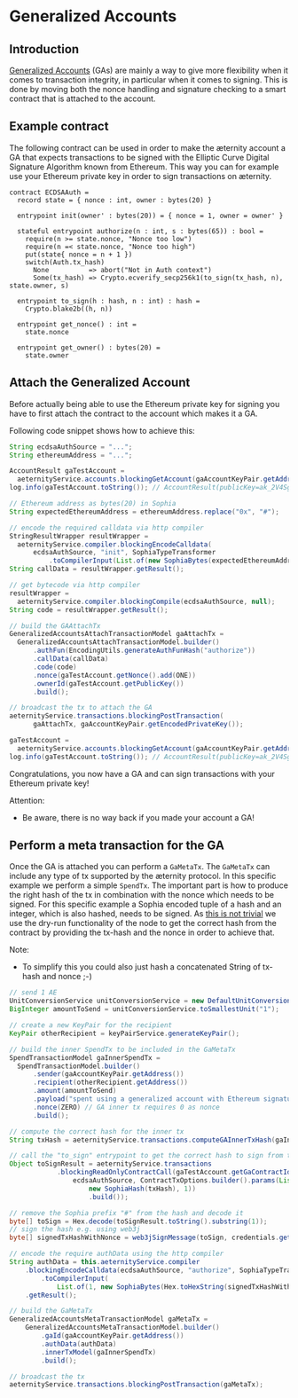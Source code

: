 # Generalized Accounts

## Introduction
[Generalized Accounts](https://aeternity.com/protocol/generalized_accounts/index.html) (GAs) are mainly a way to give more flexibility when it comes to transaction integrity, in particular when it comes to signing. This is done by moving both the nonce handling and signature checking to a smart contract that is attached to the account.

## Example contract
The following contract can be used in order to make the æternity account a GA that expects transactions
to be signed with the Elliptic Curve Digital Signature Algorithm known from Ethereum. This way you can for example use
your Ethereum private key in order to sign transactions on æternity.

```sophia
contract ECDSAAuth =
  record state = { nonce : int, owner : bytes(20) }

  entrypoint init(owner' : bytes(20)) = { nonce = 1, owner = owner' }

  stateful entrypoint authorize(n : int, s : bytes(65)) : bool =
    require(n >= state.nonce, "Nonce too low")
    require(n =< state.nonce, "Nonce too high")
    put(state{ nonce = n + 1 })
    switch(Auth.tx_hash)
      None          => abort("Not in Auth context")
      Some(tx_hash) => Crypto.ecverify_secp256k1(to_sign(tx_hash, n), state.owner, s)

  entrypoint to_sign(h : hash, n : int) : hash =
    Crypto.blake2b((h, n))

  entrypoint get_nonce() : int =
    state.nonce

  entrypoint get_owner() : bytes(20) =
    state.owner
```

## Attach the Generalized Account
Before actually being able to use the Ethereum private key for signing you have to first attach the contract to the account
which makes it a GA.

Following code snippet shows how to achieve this:

```java
String ecdsaAuthSource = "...";
String ethereumAddress = "...";

AccountResult gaTestAccount =
  aeternityService.accounts.blockingGetAccount(gaAccountKeyPair.getAddress());
log.info(gaTestAccount.toString()); // AccountResult(publicKey=ak_2V4Sgh4FRBaAGox9pkFgYBKFGjf4kKxyMumiT9RcvCCeSFiTpS, balance=10000000000000000000, nonce=0, payable=true, kind=basic, gaContractId=null, gaAuthenticationFunction=null)

// Ethereum address as bytes(20) in Sophia
String expectedEthereumAddress = ethereumAddress.replace("0x", "#");

// encode the required calldata via http compiler
StringResultWrapper resultWrapper =
  aeternityService.compiler.blockingEncodeCalldata(
      ecdsaAuthSource, "init", SophiaTypeTransformer
          .toCompilerInput(List.of(new SophiaBytes(expectedEthereumAddress, 20))), null);
String callData = resultWrapper.getResult();

// get bytecode via http compiler
resultWrapper =
  aeternityService.compiler.blockingCompile(ecdsaAuthSource, null);
String code = resultWrapper.getResult();

// build the GAAttachTx
GeneralizedAccountsAttachTransactionModel gaAttachTx =
  GeneralizedAccountsAttachTransactionModel.builder()
      .authFun(EncodingUtils.generateAuthFunHash("authorize"))
      .callData(callData)
      .code(code)
      .nonce(gaTestAccount.getNonce().add(ONE))
      .ownerId(gaTestAccount.getPublicKey())
      .build();

// broadcast the tx to attach the GA
aeternityService.transactions.blockingPostTransaction(
      gaAttachTx, gaAccountKeyPair.getEncodedPrivateKey());

gaTestAccount =
  aeternityService.accounts.blockingGetAccount(gaAccountKeyPair.getAddress());
log.info(gaTestAccount.toString()); // AccountResult(publicKey=ak_2V4Sgh4FRBaAGox9pkFgYBKFGjf4kKxyMumiT9RcvCCeSFiTpS, balance=9999915897000000000, nonce=1, payable=true, kind=generalized, gaContractId=ct_2m5omoYZCRMf4as85V6FW3LDENoBM4JnHgMoPKk6Xz41tb6617, gaAuthenticationFunction=authorize)
```

Congratulations, you now have a GA and can sign transactions with your Ethereum private key!

Attention:

- Be aware, there is no way back if you made your account a GA!

## Perform a meta transaction for the GA
Once the GA is attached you can perform a `GaMetaTx`.
The `GaMetaTx` can include any type of tx supported by the æternity protocol.
In this specific example we perform a simple `SpendTx`.
The important part is how to produce the right hash of the tx in combination with the nonce which needs to be signed. 
For this specific example a Sophia encoded tuple of a hash and an integer, which is also hashed, needs to be signed.
As [this is not trivial](https://aeternity.com/protocol/generalized_accounts/ga_explained.html#caveat-producing-the-right-hash) we use the dry-run functionality of the node to get the correct hash from the contract by providing the tx-hash and the nonce in order to achieve that.

Note:

- To simplify this you could also just hash a concatenated String of tx-hash and nonce ;-)

```java
// send 1 AE
UnitConversionService unitConversionService = new DefaultUnitConversionServiceImpl();
BigInteger amountToSend = unitConversionService.toSmallestUnit("1");

// create a new KeyPair for the recipient
KeyPair otherRecipient = keyPairService.generateKeyPair();

// build the inner SpendTx to be included in the GaMetaTx
SpendTransactionModel gaInnerSpendTx =
  SpendTransactionModel.builder()
      .sender(gaAccountKeyPair.getAddress())
      .recipient(otherRecipient.getAddress())
      .amount(amountToSend)
      .payload("spent using a generalized account with Ethereum signature =)")
      .nonce(ZERO) // GA inner tx requires 0 as nonce
      .build();

// compute the correct hash for the inner tx
String txHash = aeternityService.transactions.computeGAInnerTxHash(gaInnerSpendTx);

// call the "to_sign" entrypoint to get the correct hash to sign from the contract
Object toSignResult = aeternityService.transactions
            .blockingReadOnlyContractCall(gaTestAccount.getGaContractId(), "to_sign",
                ecdsaAuthSource, ContractTxOptions.builder().params(List.of(
                    new SophiaHash(txHash), 1))
                    .build());

// remove the Sophia prefix "#" from the hash and decode it 
byte[] toSign = Hex.decode(toSignResult.toString().substring(1));
// sign the hash e.g. using web3j
byte[] signedTxHashWithNonce = web3jSignMessage(toSign, credentials.getEcKeyPair());

// encode the require authData using the http compiler
String authData = this.aeternityService.compiler
    .blockingEncodeCalldata(ecdsaAuthSource, "authorize", SophiaTypeTransformer
        .toCompilerInput(
            List.of(1, new SophiaBytes(Hex.toHexString(signedTxHashWithNonce), 65))), null)
    .getResult();

// build the GaMetaTx
GeneralizedAccountsMetaTransactionModel gaMetaTx =
    GeneralizedAccountsMetaTransactionModel.builder()
        .gaId(gaAccountKeyPair.getAddress())
        .authData(authData)
        .innerTxModel(gaInnerSpendTx)
        .build();

// broadcast the tx
aeternityService.transactions.blockingPostTransaction(gaMetaTx);
```